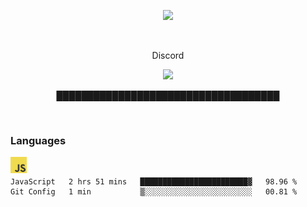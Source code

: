 <p align="center">
  <img src="https://share.dmca.gripe/EEtZKgXdFbg8aots.png">
</p>
‎<p align="center">Discord</p>

<p align="center">
  <img src="https://discord.c99.nl/widget/theme-2/287977955240706060.png">
</p>

<p align="center">████████████████████████████████████</p></br>

### Languages

<img align="left" alt="JavaScript" width="26px" src="https://raw.githubusercontent.com/github/explore/80688e429a7d4ef2fca1e82350fe8e3517d3494d/topics/javascript/javascript.png" /></br>

<!--START_SECTION:waka-->
```text
JavaScript   2 hrs 51 mins   ████████████████████████▓   98.96 % 
Git Config   1 min           ▒░░░░░░░░░░░░░░░░░░░░░░░░   00.81 % 
```
<!--END_SECTION:waka-->
